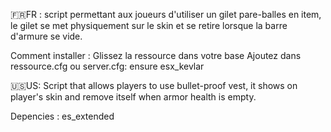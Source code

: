 🇫🇷FR : script permettant aux joueurs d'utiliser un gilet pare-balles en item, le gilet se met physiquement sur le skin et se retire lorsque la barre d'armure se vide.

Comment installer :
Glissez la ressource dans votre base 
Ajoutez dans ressource.cfg ou server.cfg: ensure esx_kevlar

🇺🇸US: Script that allows players to use bullet-proof vest, it shows on player's skin and remove itself when armor health is empty.

Depencies : es_extended


